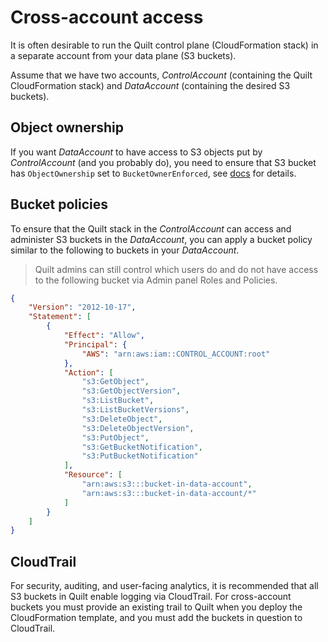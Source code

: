 <!-- markdownlint-disable -->
# Cross-account access

It is often desirable to run the Quilt control plane (CloudFormation stack)
in a separate account from your data plane (S3 buckets).

Assume that we have two accounts, *ControlAccount* (containing the Quilt
CloudFormation stack) and *DataAccount* (containing the desired S3 buckets).

## Object ownership

If you want *DataAccount* to have access to S3 objects put by *ControlAccount*
(and you probably do), you need to ensure that S3 bucket has `ObjectOwnership`
set to `BucketOwnerEnforced`, see
[docs](https://docs.aws.amazon.com/AmazonS3/latest/userguide/about-object-ownership.html)
for details.

## Bucket policies

To ensure that the Quilt stack in the *ControlAccount* can access and administer 
S3 buckets in the *DataAccount*, you can apply a bucket policy similar to the
following to buckets in your *DataAccount*.

> Quilt admins can still control which users do and do not have access to the 
> following bucket via Admin panel Roles and Policies.

```json
{
    "Version": "2012-10-17",
    "Statement": [
        {
            "Effect": "Allow",
            "Principal": {
                "AWS": "arn:aws:iam::CONTROL_ACCOUNT:root"
            },
            "Action": [
                "s3:GetObject",
                "s3:GetObjectVersion",
                "s3:ListBucket",
                "s3:ListBucketVersions",
                "s3:DeleteObject",
                "s3:DeleteObjectVersion",
                "s3:PutObject",
                "s3:GetBucketNotification",
                "s3:PutBucketNotification"
            ],
            "Resource": [
                "arn:aws:s3:::bucket-in-data-account",
                "arn:aws:s3:::bucket-in-data-account/*"
            ]
        }
    ]
}
```

## CloudTrail

For security, auditing, and user-facing analytics, it is recommended that all
S3 buckets in Quilt enable logging via CloudTrail. For cross-account buckets
you must provide an existing trail to Quilt when you deploy the CloudFormation
template, and you must add the buckets in question to CloudTrail.
